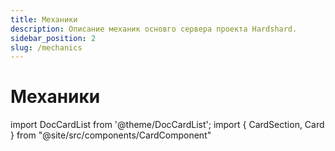 ```yaml
---
title: Механики
description: Описание механик основго сервера проекта Hardshard.
sidebar_position: 2
slug: /mechanics
---
```


# Механики

import DocCardList from '@theme/DocCardList';
import { CardSection, Card } from "@site/src/components/CardComponent"

<CardSection>
  <Card 
    title="Зип-рельсы"
    description="Разнообразьте свой опыт путешествия на вагонетке."
    preview="/img/mechanics/ziprails/ziprails-banner.png"
    to="/docs/mechanics/ziprails"
  />
  <Card 
    title="Еда и блюда"
    description="Более 50 новых рецептов блюд и не только."
    preview="/img/mechanics/more_food/joshs-more-foods.png"
    to="/docs/mechanics/more-food"
  />
  <Card 
    title="Напитки и акловарение"
    description="Варите собственные напитки: алкогольные и не очень."
    preview="/img/mechanics/drinks_and_brewery/brewery-and-drinks-banner.png"
    to="/docs/mechanics/drinks-and-brewery"
  />
  <Card 
    title="Настольные игры"
    description="Карты, шахматы, шашки, домино и другие предметы для игры с друзьями."
    preview="/img/mechanics/table-games/table-games-banner.webp"
    to="/docs/mechanics/table-games"
  />
  <Card 
    title="Шаблоны для брони и инструментов"
    description="Новые шаблоны для отделки брони и инструментов."
    preview="/img/mechanics/new-trims/more-trims-banner.png"
    to="/docs/mechanics/trims"
  />
</CardSection>